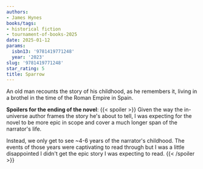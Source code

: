 ```yaml
---
authors:
- James Hynes
books/tags:
- historical fiction
- tournament-of-books-2025
date: 2025-01-12
params:
  isbn13: '9781419771248'
  year: '2023'
slug: '9781419771248'
star_rating: 5
title: Sparrow
---
```


An old man recounts the story of his childhood, as he remembers it, living in a brothel in the time of the Roman Empire in Spain.

<!--more-->

**Spoilers for the ending of the novel**:
{{< spoiler >}}
Given the way the in-universe author frames the story he's about to tell, I was expecting for the novel to be more epic in scope and cover a much longer span of the narrator's life.

Instead, we only get to see ~4-6 years of the narrator's childhood. The events of those years were captivating to read through but I was a little disappointed I didn't get the epic story I was expecting to read.
{{< /spoiler >}}